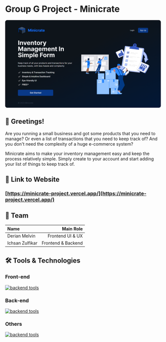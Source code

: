 # Group G Project - Minicrate

![banner](./md/banner.png)

## 👋 Greetings! 

Are you running a small business and got some products that you need to manage? Or even a list of transactions that you need to keep track of? And you don't need the complexity of a huge e-commerce system?

Minicrate aims to make your inventory management easy and keep the process relatively simple. Simply create to your account and start adding your list of things to keep track of.

## 🔗 Link to Website

### [https://minicrate-project.vercel.app/](https://minicrate-project.vercel.app/)

## 🤝 Team

| Name            |          Main Role |
| :-------------- | -----------------: |
| Derian Melvin   |   Frontend UI & UX |
| Ichsan Zulfikar | Frontend & Backend |

## 🛠️ Tools & Technologies

### Front-end
[![backend tools](https://skillicons.dev/icons?i=typescript,react,nextjs,tailwind,figma)](https://skillicons.dev)

### Back-end
[![backend tools](https://skillicons.dev/icons?i=typescript,nestjs,prisma,postgres)](https://skillicons.dev)

### Others
[![backend tools](https://skillicons.dev/icons?i=vscode,git,github,stackoverflow)](https://skillicons.dev)